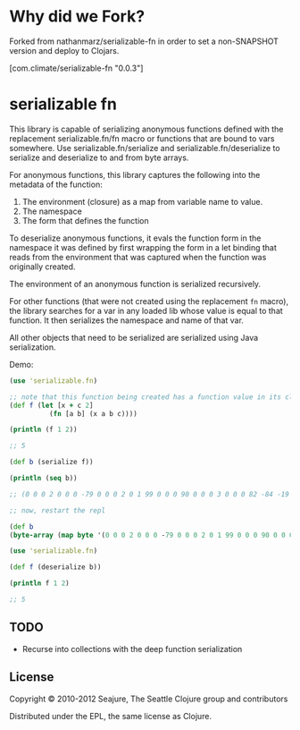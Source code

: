 # Why did we Fork?

Forked from nathanmarz/serializable-fn in order to set a non-SNAPSHOT version and deploy to Clojars.

[com.climate/serializable-fn "0.0.3"]


# serializable fn

This library is capable of serializing anonymous functions defined with the replacement serializable.fn/fn macro or functions that are bound to vars somewhere. Use serializable.fn/serialize and serializable.fn/deserialize to serialize and deserialize to and from byte arrays.

For anonymous functions, this library captures the following into the metadata of the function:

1. The environment (closure) as a map from variable name to value.
2. The namespace
3. The form that defines the function

To deserialize anonymous functions, it evals the function form in the namespace it was defined by first wrapping the form in a let binding that reads from the environment that was captured when the function was originally created.

The environment of an anonymous function is serialized recursively.

For other functions (that were not created using the replacement `fn` macro), the library searches for a var in any loaded lib whose value is equal to that function. It then serializes the namespace and name of that var.

All other objects that need to be serialized are serialized using Java serialization.

Demo:

```clojure
(use 'serializable.fn)

;; note that this function being created has a function value in its closure
(def f (let [x + c 2]
          (fn [a b] (x a b c))))

(println (f 1 2))

;; 5

(def b (serialize f))

(println (seq b))

;; (0 0 0 2 0 0 0 -79 0 0 0 2 0 1 99 0 0 0 90 0 0 0 3 0 0 0 82 -84 -19 0 5 115 114 0 14 106 97 118 97 46 108 97 110 103 46 76 111 110 103 59 -117 -28 -112 -52 -113 35 -33 2 0 1 74 0 5 118 97 108 117 101 120 114 0 16 106 97 118 97 46 108 97 110 103 46 78 117 109 98 101 114 -122 -84 -107 29 11 -108 -32 -117 2 0 0 120 112 0 0 0 0 0 0 0 2 0 1 120 0 0 0 25 0 0 0 1 0 0 0 17 0 12 99 108 111 106 117 114 101 46 99 111 114 101 0 1 43 0 4 117 115 101 114 0 36 40 115 101 114 105 97 108 105 122 97 98 108 101 46 102 110 47 102 110 32 91 97 32 98 93 32 40 120 32 97 32 98 32 99 41 41)

;; now, restart the repl

(def b
(byte-array (map byte '(0 0 0 2 0 0 0 -79 0 0 0 2 0 1 99 0 0 0 90 0 0 0 3 0 0 0 82 -84 -19 0 5 115 114 0 14 106 97 118 97 46 108 97 110 103 46 76 111 110 103 59 -117 -28 -112 -52 -113 35 -33 2 0 1 74 0 5 118 97 108 117 101 120 114 0 16 106 97 118 97 46 108 97 110 103 46 78 117 109 98 101 114 -122 -84 -107 29 11 -108 -32 -117 2 0 0 120 112 0 0 0 0 0 0 0 2 0 1 120 0 0 0 25 0 0 0 1 0 0 0 17 0 12 99 108 111 106 117 114 101 46 99 111 114 101 0 1 43 0 4 117 115 101 114 0 36 40 115 101 114 105 97 108 105 122 97 98 108 101 46 102 110 47 102 110 32 91 97 32 98 93 32 40 120 32 97 32 98 32 99 41 41))))

(use 'serializable.fn)

(def f (deserialize b))

(println f 1 2)

;; 5
```

## TODO

- Recurse into collections with the deep function serialization

## License

Copyright © 2010-2012 Seajure, The Seattle Clojure group and contributors

Distributed under the EPL, the same license as Clojure.
